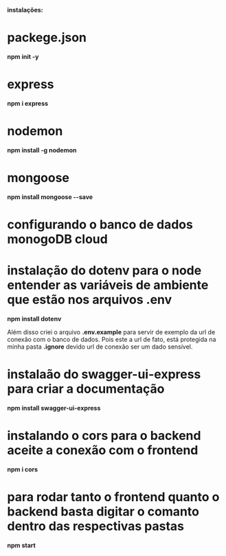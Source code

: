 **instalações:**
# packege.json
**npm init -y**

# express
**npm i express**

# nodemon
**npm install -g nodemon**

# mongoose
**npm install mongoose --save**

# configurando o banco de dados **monogoDB cloud**
<!-- https://cloud.mongodb.com -->

# instalação do **dotenv** para o node entender as variáveis de ambiente que estão  nos **arquivos .env**
**npm install dotenv** 

Além disso criei o arquivo **.env.example** para servir de exemplo da url de conexão com o banco de dados. Pois este a url de fato, está protegida na minha pasta **.ignore** devido url de conexão ser um dado sensível.

# instalaão do swagger-ui-express para criar a documentação
<!-- https://www.npmjs.com/package/swagger-ui-express -->
**npm install swagger-ui-express**

# instalando o cors para o backend aceite a conexão com o frontend 
**npm i cors**

# para rodar tanto o frontend quanto o backend basta digitar o comanto dentro das respectivas pastas 
**npm start**

